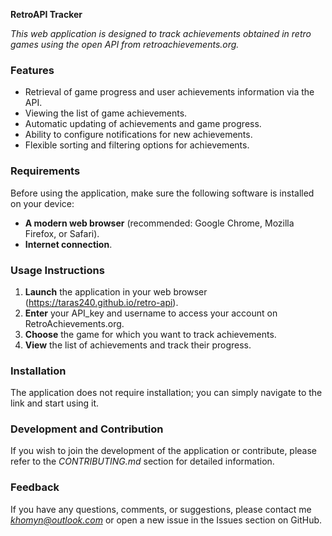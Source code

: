 
**RetroAPI Tracker**

*This web application is designed to track achievements obtained in retro games using the open API from retroachievements.org.*

### Features

- Retrieval of game progress and user achievements information via the API.
- Viewing the list of game achievements.
- Automatic updating of achievements and game progress.
- Ability to configure notifications for new achievements.
- Flexible sorting and filtering options for achievements.

### Requirements

Before using the application, make sure the following software is installed on your device:

- **A modern web browser** (recommended: Google Chrome, Mozilla Firefox, or Safari).
- **Internet connection**.

### Usage Instructions

1. **Launch** the application in your web browser (https://taras240.github.io/retro-api).
2. **Enter** your API_key and username to access your account on RetroAchievements.org.
3. **Choose** the game for which you want to track achievements.
4. **View** the list of achievements and track their progress.

### Installation

The application does not require installation; you can simply navigate to the link and start using it.

### Development and Contribution

If you wish to join the development of the application or contribute, please refer to the *CONTRIBUTING.md* section for detailed information.

### Feedback

If you have any questions, comments, or suggestions, please contact me *khomyn@outlook.com* or open a new issue in the Issues section on GitHub.

